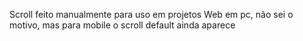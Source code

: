 Scroll feito manualmente para uso em projetos Web em pc, não sei o motivo, mas para mobile o scroll default ainda aparece